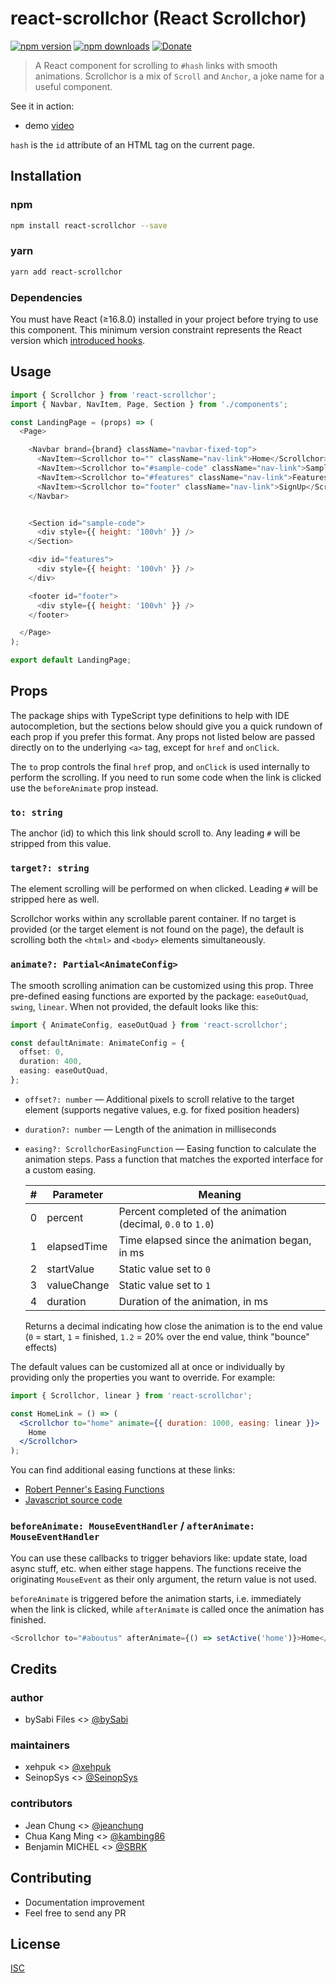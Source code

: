 # react-scrollchor (React Scrollchor)

[![npm version](https://badge.fury.io/js/react-scrollchor.svg)](https://badge.fury.io/js/react-scrollchor)
[![npm downloads](https://img.shields.io/npm/dm/react-scrollchor.svg?style=flat-square)](https://www.npmjs.com/package/react-scrollchor)
[![Donate](https://img.shields.io/badge/$-support-green.svg?style=flat-square)](https://paypal.me/bySabi/10)

> A React component for scrolling to `#hash` links with smooth animations.
> Scrollchor is a mix of `Scroll` and `Anchor`, a joke name for a useful component.

See it in action:
* demo [video](https://github.com/some-react-components/react-scrollchor/blob/example/demo/scrollchor.webm?raw=true)

`hash` is the `id` attribute of an HTML tag on the current page.

## Installation

### npm

```bash
npm install react-scrollchor --save
```

### yarn

```bash
yarn add react-scrollchor
```

### Dependencies

You must have React (≥16.8.0) installed in your project before trying to use this component. This minimum version constraint represents the React version which [introduced hooks](https://reactjs.org/docs/hooks-intro.html).


## Usage

```js
import { Scrollchor } from 'react-scrollchor';
import { Navbar, NavItem, Page, Section } from './components';

const LandingPage = (props) => (
  <Page>

    <Navbar brand={brand} className="navbar-fixed-top">
      <NavItem><Scrollchor to="" className="nav-link">Home</Scrollchor></NavItem>
      <NavItem><Scrollchor to="#sample-code" className="nav-link">Sample</Scrollchor></NavItem>
      <NavItem><Scrollchor to="#features" className="nav-link">Features</Scrollchor></NavItem>
      <NavItem><Scrollchor to="footer" className="nav-link">SignUp</Scrollchor></NavItem>
    </Navbar>


    <Section id="sample-code">
      <div style={{ height: '100vh' }} />
    </Section>

    <div id="features">
      <div style={{ height: '100vh' }} />
    </div>

    <footer id="footer">
      <div style={{ height: '100vh' }} />
    </footer>

  </Page>
);

export default LandingPage;
```

## Props

The package ships with TypeScript type definitions to help with IDE autocompletion, but the sections below should give you a quick rundown of each prop if you prefer this format. Any props not listed below are passed directly on to the underlying `<a>` tag, except for `href` and `onClick`.

The `to` prop controls the final `href` prop, and `onClick` is used internally to perform the scrolling. If you need to run some code when the link is clicked use the `beforeAnimate` prop instead.

### `to: string`

The anchor (id) to which this link should scroll to. Any leading `#` will be stripped from this value.

### `target?: string`

The element scrolling will be performed on when clicked. Leading `#` will be stripped here as well.

Scrollchor works within any scrollable parent container. If no target is provided (or the target element is not found on the page), the default is scrolling both the `<html>` and `<body>` elements simultaneously.

### `animate?: Partial<AnimateConfig>`

The smooth scrolling animation can be customized using this prop. Three pre-defined easing functions are exported by the package: `easeOutQuad`, `swing`, `linear`. When not provided, the default looks like this:

```ts
import { AnimateConfig, easeOutQuad } from 'react-scrollchor';

const defaultAnimate: AnimateConfig = {
  offset: 0,
  duration: 400,
  easing: easeOutQuad,
};
```

 * `offset?: number` &mdash; Additional pixels to scroll relative to the target element (supports negative values, e.g. for fixed position headers)
 * `duration?: number` &mdash; Length of the animation in milliseconds
 * `easing?: ScrollchorEasingFunction` &mdash; Easing function to calculate the animation steps. Pass a function that matches the exported interface for a custom easing.

    | # | Parameter | Meaning |
    |---|-----------|---------|
    |0|percent|Percent completed of the animation (decimal, `0.0` to `1.0`)|
    |1|elapsedTime|Time elapsed since the animation began, in ms|
    |2|startValue|Static value set to `0`|
    |3|valueChange|Static value set to `1`|
    |4|duration|Duration of the animation, in ms|

    Returns a decimal indicating how close the animation is to the end value (`0` = start, `1` = finished, `1.2` = 20% over the end value, think "bounce" effects)

The default values can be customized all at once or individually by providing only the properties you want to override. For example:

```jsx
import { Scrollchor, linear } from 'react-scrollchor';

const HomeLink = () => (
  <Scrollchor to="home" animate={{ duration: 1000, easing: linear }}>
    Home
  </Scrollchor>
);
```

You can find additional easing functions at these links:

* [Robert Penner's Easing Functions](http://robertpenner.com/easing/)
* [Javascript source code](https://github.com/danro/jquery-easing/blob/master/jquery.easing.js)


### `beforeAnimate: MouseEventHandler` / `afterAnimate: MouseEventHandler`

You can use these callbacks to trigger behaviors like: update state, load async stuff, etc. when either stage happens. The functions receive the originating `MouseEvent` as their only argument, the return value is not used.

`beforeAnimate` is triggered before the animation starts, i.e. immediately when the link is clicked, while `afterAnimate` is called once the animation has finished.

```js
<Scrollchor to="#aboutus" afterAnimate={() => setActive('home')}>Home</Scrollchor>
```

## Credits

### author
* bySabi Files <> [@bySabi](https://github.com/bySabi)

### maintainers
* xehpuk <> [@xehpuk](https://github.com/xehpuk)
* SeinopSys <> [@SeinopSys](https://github.com/SeinopSys)

### contributors
* Jean Chung <> [@jeanchung](https://github.com/jeanchung)
* Chua Kang Ming <> [@kambing86](https://github.com/kambing86)
* Benjamin MICHEL <> [@SBRK](https://github.com/SBRK)

## Contributing

* Documentation improvement
* Feel free to send any PR

## License

[ISC][isc-license]

[isc-license]:./LICENSE
